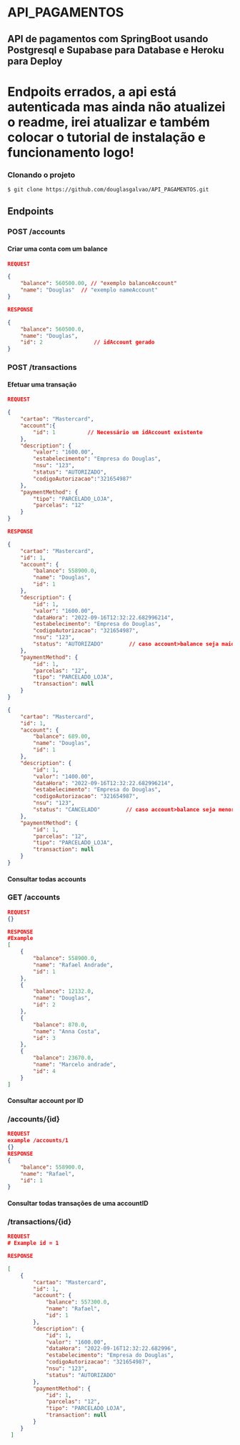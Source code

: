 # API_PAGAMENTOS
## API de pagamentos com SpringBoot usando Postgresql e Supabase para Database e Heroku para Deploy

# Endpoits errados, a api está autenticada mas ainda não atualizei o readme, irei atualizar e também colocar o tutorial de instalação e funcionamento logo!




### Clonando o projeto
```shell
$ git clone https://github.com/douglasgalvao/API_PAGAMENTOS.git
```

## Endpoints

### POST /accounts
#### Criar uma conta com um balance
```json
REQUEST

{
    "balance": 560500.00, // "exemplo balanceAccount"
    "name": "Douglas"  // "exemplo nameAccount"
}

RESPONSE

{
    "balance": 560500.0,
    "name": "Douglas",
    "id": 2                // idAccount gerado
}

```
### POST /transactions
#### Efetuar uma transação 
```json
REQUEST

{
    "cartao": "Mastercard",
    "account":{
        "id": 1          // Necessário um idAccount existente
    },
    "description": {
        "valor": "1600.00",
        "estabelecimento": "Empresa do Douglas",
        "nsu": "123",
        "status": "AUTORIZADO",
        "codigoAutorizacao":"321654987"
    },
    "paymentMethod": {
        "tipo": "PARCELADO_LOJA",
        "parcelas": "12"
    }
} 

RESPONSE

{
    "cartao": "Mastercard",
    "id": 1,
    "account": {
        "balance": 558900.0,
        "name": "Douglas",
        "id": 1
    },
    "description": {
        "id": 1,
        "valor": "1600.00",
        "dataHora": "2022-09-16T12:32:22.682996214",
        "estabelecimento": "Empresa do Douglas",
        "codigoAutorizacao": "321654987",
        "nsu": "123",
        "status": "AUTORIZADO"        // caso account>balance seja maior que description>valor retornará AUTORIZADO
    },
    "paymentMethod": {
        "id": 1,
        "parcelas": "12",
        "tipo": "PARCELADO_LOJA",
        "transaction": null
    }
}

{
    "cartao": "Mastercard",
    "id": 1,
    "account": {
        "balance": 689.00,
        "name": "Douglas",
        "id": 1
    },
    "description": {
        "id": 1,
        "valor": "1400.00",
        "dataHora": "2022-09-16T12:32:22.682996214",
        "estabelecimento": "Empresa do Douglas",
        "codigoAutorizacao": "321654987",
        "nsu": "123",
        "status": "CANCELADO"        // caso account>balance seja menor que description>valor retornará CANCELADO
    },
    "paymentMethod": {
        "id": 1,
        "parcelas": "12",
        "tipo": "PARCELADO_LOJA",
        "transaction": null
    }
}

```


#### Consultar todas accounts
### GET /accounts
```json
REQUEST
{}

RESPONSE
#Example
[
    {
        "balance": 558900.0,
        "name": "Rafael Andrade",
        "id": 1
    },
    {
        "balance": 12132.0,
        "name": "Douglas",
        "id": 2
    },
    {
        "balance": 870.0,
        "name": "Anna Costa",
        "id": 3
    },
    {
        "balance": 23670.0,
        "name": "Marcelo andrade",
        "id": 4
    }
]

```


#### Consultar account por ID
### /accounts/{id}
```json
REQUEST
example /accounts/1
{}
RESPONSE
{
    "balance": 558900.0,
    "name": "Rafael",
    "id": 1
}

```



#### Consultar todas transações de uma accountID
### /transactions/{id}
```json
REQUEST
# Example id = 1

RESPONSE

[
    {
        "cartao": "Mastercard",
        "id": 1,
        "account": {
            "balance": 557300.0,
            "name": "Rafael",
            "id": 1
        },
        "description": {
            "id": 1,
            "valor": "1600.00",
            "dataHora": "2022-09-16T12:32:22.682996",
            "estabelecimento": "Empresa do Douglas",
            "codigoAutorizacao": "321654987",
            "nsu": "123",
            "status": "AUTORIZADO"
        },
        "paymentMethod": {
            "id": 1,
            "parcelas": "12",
            "tipo": "PARCELADO_LOJA",
            "transaction": null
        }
    }
 ]
```
